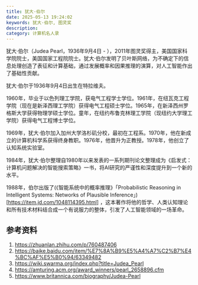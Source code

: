 ```yaml
---
title: 犹大·伯尔
date: 2025-05-13 19:24:02
keywords: 犹大·伯尔, 图灵奖
description: 
category: 计算机名人录
---
```


犹大·伯尔（Judea Pearl，1936年9月4日 - ），2011年图灵奖得主，美国国家科学院院士，美国国家工程院院士。犹大·伯尔发明了贝叶斯网络，为不确定下的信息处理创造了表征和计算基础，通过发展概率和因果推理的演算，对人工智能作出了基础性贡献。

犹大·伯尔于1936年9月4日出生在特拉维夫。

1960年，毕业于以色列理工学院，获电气工程学士学位。1961年，在纽瓦克工程学院（现在是新泽西理工学院）获得电气工程硕士学位。1965年，在新泽西州罗格斯大学获得物理学硕士学位。童年，在纽约布鲁克林理工学院（现纽约大学理工学院）获得电气工程博士学位。

1969年，犹大·伯尔加入加州大学洛杉矶分校，最初在工程系。1970年，他在新成立的计算机科学系获得终身教职。1976年，他晋升为正教授。1978年，他创立了认知系统实验室。

1984年，犹大·伯尔整理自1980年以来发表的一系列期刊论文整理成为《启发式：计算机问题解决的智能搜索策略》一书，将AI研究的严谨性和深度提升到一个新的水平。

1988年，伯尔出版了(《智能系统中的概率推理》「Probabilistic Reasoning in Intelligent Systems: Networks of Plausible Inference」)[https://item.jd.com/1048114395.html] ，这本著作将他的哲学、人类认知理论和所有技术材料结合成一个有说服力的整体，引发了人工智能领域的一场革命。


## 参考资料
1. https://zhuanlan.zhihu.com/p/760487406
1. https://baike.baidu.com/item/%E7%8A%B9%E5%A4%A7%C2%B7%E4%BC%AF%E5%B0%94/63349482
2. https://wiki.swarma.org/index.php?title=Judea_Pearl
3. https://amturing.acm.org/award_winners/pearl_2658896.cfm
4. https://www.britannica.com/biography/Judea-Pearl